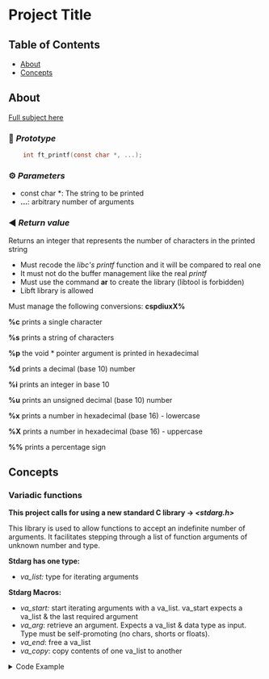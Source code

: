# Project Title

## Table of Contents

- [About](#about)
- [Concepts](#concepts)



## About <a name = "about"></a>

[Full subject here](https://github.com/sdnc/ft_printf/blob/master/en.subject.pdf "ft_printf PDF")


### 💾 *Prototype*

```c
	int ft_printf(const char *, ...);
```

### ⚙️ *Parameters*

- const char *: The string to be printed
- **...**: arbitrary number of arguments

### ◀️ *Return value*

Returns an integer that represents the number of characters in the printed string

- Must recode the *libc's* *printf* function and it will be compared to real one
- It must not do the buffer management like the real *printf*
- Must use the command **ar** to create the library (libtool is forbidden)
- Libft library is allowed

Must manage the following conversions: **cspdiuxX%**

**%c** prints a single character

**%s** prints a string of characters

**%p** the void * pointer argument is printed in hexadecimal

**%d** prints a decimal (base 10) number

**%i** prints an integer in base 10

**%u** prints an unsigned decimal (base 10) number

**%x** prints a number in hexadecimal (base 16) - lowercase

**%X** prints a number in hexadecimal (base 16) - uppercase

**%%** prints a percentage sign




## Concepts <a name = "concepts"></a>

### Variadic functions

**This project calls for using a new standard C library → *<stdarg.h>*** 

This library is used to allow functions to accept an indefinite number of arguments. It facilitates stepping through a list of function arguments of unknown number and type. 

**Stdarg has one type:**

- *va_list:* type for iterating arguments

**Stdarg Macros:**

- *va_start:* start iterating arguments with a va_list. va_start expects a va_list & the last required argument
- *va_arg*: retrieve an argument. Expects a va_list & data type as input. Type must be self-promoting (no chars, shorts or floats).
- *va_end*: free a va_list
- *va_copy*: copy contents of one va_list to another
<details>
<summary>Code Example</summary>

```c
#include <stdarg.h>
#include <stdio.h>
 
// this function will take the number of values to average
// followed by all of the numbers to average
double average ( int num, ... )
{
    va_list arguments;                     
    double sum = 0;
 
    // Initializing arguments to store all values after num. 
		// Va_starts expects a va_list & last required argument
    va_start ( arguments, num );           
    // Sum all the inputs; we still rely on the function
    // caller to tell us how * many there are
    for ( int x = 0; x < num; x++ )        
    {
        sum += va_arg ( arguments, double ); 
    } // va_arg expects va_list & data type
    va_end ( arguments );   // Cleans up the list
 
    return sum / num;                    
}
 
int main()
{
    // this computes the average of 13.2, 22.3 and 4.5 (3 indicates the number of values to average)
    printf( "%f\n", average ( 3, 12.2, 22.3, 4.5 ) );
    // here it computes the average of the 5 values 3.3, 2.2, 1.1, 5.5 and 3.3
    printf( "%f\n", average ( 5, 3.3, 2.2, 1.1, 5.5, 3.3 ) );
```

Example by [Allain](https://www.cprogramming.com/tutorial/c/lesson17.html) 

</details>
